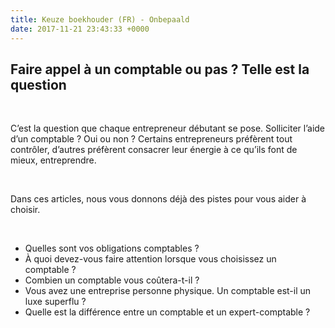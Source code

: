 ```yaml
---
title: Keuze boekhouder (FR) - Onbepaald
date: 2017-11-21 23:43:33 +0000
---
```

## **Faire appel à un comptable ou pas ? Telle est la question**

 

C’est la question que chaque entrepreneur débutant se pose. Solliciter l’aide d’un comptable ? Oui ou non ? Certains entrepreneurs préfèrent tout contrôler, d’autres préfèrent consacrer leur énergie à ce qu’ils font de mieux, entreprendre.

 

Dans ces articles, nous vous donnons déjà des pistes pour vous aider à choisir.

 

* Quelles sont vos obligations comptables ?
* À quoi devez-vous faire attention lorsque vous choisissez un      comptable ? 
* Combien un comptable vous coûtera-t-il ?
* Vous avez une      entreprise personne physique. Un comptable est-il un luxe superflu ?
* Quelle est la différence entre un comptable et un      expert-comptable ?